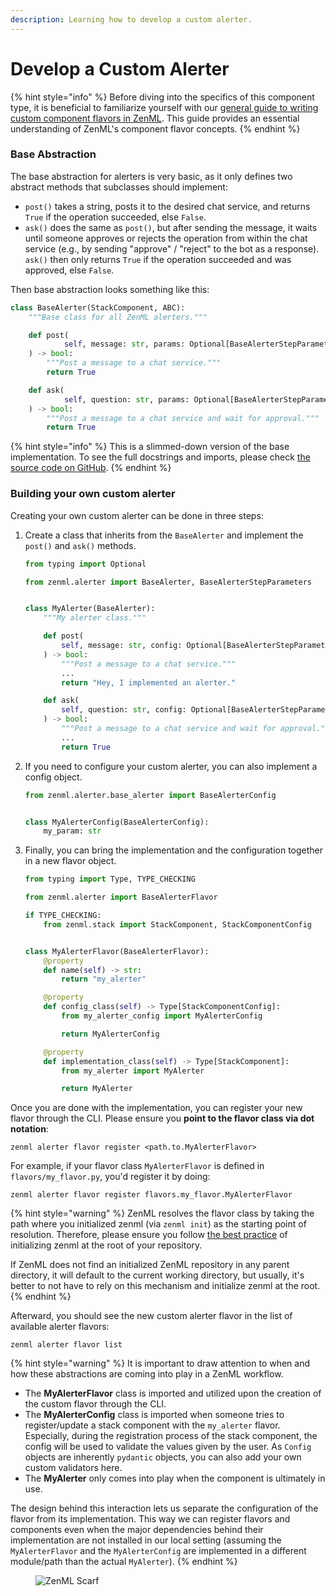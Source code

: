 ```yaml
---
description: Learning how to develop a custom alerter.
---
```


# Develop a Custom Alerter

{% hint style="info" %}
Before diving into the specifics of this component type, it is beneficial to familiarize yourself with our [general guide to writing custom component flavors in ZenML](../../how-to/stack-deployment/implement-a-custom-stack-component.md). This guide provides an essential understanding of ZenML's component flavor concepts.
{% endhint %}

### Base Abstraction

The base abstraction for alerters is very basic, as it only defines two abstract methods that subclasses should implement:

* `post()` takes a string, posts it to the desired chat service, and returns `True` if the operation succeeded, else `False`.
* `ask()` does the same as `post()`, but after sending the message, it waits until someone approves or rejects the operation from within the chat service (e.g., by sending "approve" / "reject" to the bot as a response). `ask()` then only returns `True` if the operation succeeded and was approved, else `False`.

Then base abstraction looks something like this:

```python
class BaseAlerter(StackComponent, ABC):
    """Base class for all ZenML alerters."""

    def post(
            self, message: str, params: Optional[BaseAlerterStepParameters]
    ) -> bool:
        """Post a message to a chat service."""
        return True

    def ask(
            self, question: str, params: Optional[BaseAlerterStepParameters]
    ) -> bool:
        """Post a message to a chat service and wait for approval."""
        return True
```

{% hint style="info" %}
This is a slimmed-down version of the base implementation. To see the full docstrings and imports, please check [the source code on GitHub](https://github.com/zenml-io/zenml/blob/main/src/zenml/alerter/base\_alerter.py).
{% endhint %}

### Building your own custom alerter

Creating your own custom alerter can be done in three steps:

1.  Create a class that inherits from the `BaseAlerter` and implement the `post()` and `ask()` methods.

    ```python
    from typing import Optional

    from zenml.alerter import BaseAlerter, BaseAlerterStepParameters


    class MyAlerter(BaseAlerter):
        """My alerter class."""

        def post(
            self, message: str, config: Optional[BaseAlerterStepParameters]
        ) -> bool:
            """Post a message to a chat service."""
            ...
            return "Hey, I implemented an alerter."

        def ask(
            self, question: str, config: Optional[BaseAlerterStepParameters]
        ) -> bool:
            """Post a message to a chat service and wait for approval."""
            ...
            return True
    ```
2.  If you need to configure your custom alerter, you can also implement a config object.

    ```python
    from zenml.alerter.base_alerter import BaseAlerterConfig


    class MyAlerterConfig(BaseAlerterConfig):
        my_param: str 
    ```
3.  Finally, you can bring the implementation and the configuration together in a new flavor object.

    ```python
    from typing import Type, TYPE_CHECKING

    from zenml.alerter import BaseAlerterFlavor

    if TYPE_CHECKING:
        from zenml.stack import StackComponent, StackComponentConfig


    class MyAlerterFlavor(BaseAlerterFlavor):
        @property
        def name(self) -> str:
            return "my_alerter"

        @property
        def config_class(self) -> Type[StackComponentConfig]:
            from my_alerter_config import MyAlerterConfig

            return MyAlerterConfig

        @property
        def implementation_class(self) -> Type[StackComponent]:
            from my_alerter import MyAlerter

            return MyAlerter

    ```

Once you are done with the implementation, you can register your new flavor through the CLI. Please ensure you **point to the flavor class via dot notation**:

```shell
zenml alerter flavor register <path.to.MyAlerterFlavor>
```

For example, if your flavor class `MyAlerterFlavor` is defined in `flavors/my_flavor.py`, you'd register it by doing:

```shell
zenml alerter flavor register flavors.my_flavor.MyAlerterFlavor
```

{% hint style="warning" %}
ZenML resolves the flavor class by taking the path where you initialized zenml (via `zenml init`) as the starting point of resolution. Therefore, please ensure you follow [the best practice](../../how-to/setting-up-a-project-repository/best-practices.md) of initializing zenml at the root of your repository.

If ZenML does not find an initialized ZenML repository in any parent directory, it will default to the current working directory, but usually, it's better to not have to rely on this mechanism and initialize zenml at the root.
{% endhint %}

Afterward, you should see the new custom alerter flavor in the list of available alerter flavors:

```shell
zenml alerter flavor list
```

{% hint style="warning" %}
It is important to draw attention to when and how these abstractions are coming into play in a ZenML workflow.

* The **MyAlerterFlavor** class is imported and utilized upon the creation of the custom flavor through the CLI.
* The **MyAlerterConfig** class is imported when someone tries to register/update a stack component with the `my_alerter` flavor. Especially, during the registration process of the stack component, the config will be used to validate the values given by the user. As `Config` objects are inherently `pydantic` objects, you can also add your own custom validators here.
* The **MyAlerter** only comes into play when the component is ultimately in use.

The design behind this interaction lets us separate the configuration of the flavor from its implementation. This way we can register flavors and components even when the major dependencies behind their implementation are not installed in our local setting (assuming the `MyAlerterFlavor` and the `MyAlerterConfig` are implemented in a different module/path than the actual `MyAlerter`).
{% endhint %}

<figure><img src="https://static.scarf.sh/a.png?x-pxid=f0b4f458-0a54-4fcd-aa95-d5ee424815bc" alt="ZenML Scarf"><figcaption></figcaption></figure>

